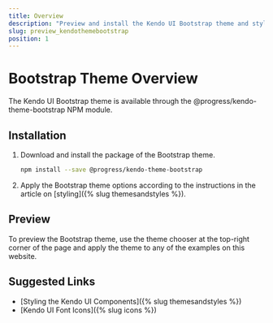 ```yaml
---
title: Overview
description: "Preview and install the Kendo UI Bootstrap theme and style the Kendo UI components in Angular and React projects."
slug: preview_kendothemebootstrap
position: 1
---
```


# Bootstrap Theme Overview

The Kendo UI Bootstrap theme is available through the @progress/kendo-theme-bootstrap NPM module.

## Installation

1. Download and install the package of the Bootstrap theme.

    ```sh
    npm install --save @progress/kendo-theme-bootstrap
    ```

1. Apply the Bootstrap theme options according to the instructions in the article on [styling]({% slug themesandstyles %}).

## Preview

To preview the Bootstrap theme, use the theme chooser at the top-right corner of the page and apply the theme to any of the examples on this website.

## Suggested Links

* [Styling the Kendo UI Components]({% slug themesandstyles %})
* [Kendo UI Font Icons]({% slug icons %})
